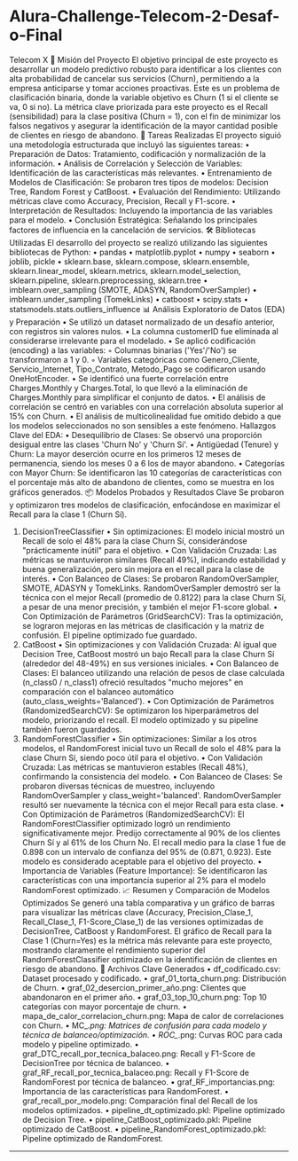 # Alura-Challenge-Telecom-2-Desaf-o-Final

Telecom X
🎯 Misión del Proyecto
El objetivo principal de este proyecto es desarrollar un modelo predictivo robusto para identificar a los clientes con alta probabilidad de cancelar sus servicios (Churn), permitiendo a la empresa anticiparse y tomar acciones proactivas. Este es un problema de clasificación binaria, donde la variable objetivo es Churn (1 si el cliente se va, 0 si no).
La métrica clave priorizada para este proyecto es el Recall (sensibilidad) para la clase positiva (Churn = 1), con el fin de minimizar los falsos negativos y asegurar la identificación de la mayor cantidad posible de clientes en riesgo de abandono.
🧠 Tareas Realizadas
El proyecto siguió una metodología estructurada que incluyó las siguientes tareas:
• Preparación de Datos: Tratamiento, codificación y normalización de la información.
• Análisis de Correlación y Selección de Variables: Identificación de las características más relevantes.
• Entrenamiento de Modelos de Clasificación: Se probaron tres tipos de modelos: Decision Tree, Random Forest y CatBoost.
• Evaluación del Rendimiento: Utilizando métricas clave como Accuracy, Precision, Recall y F1-score.
• Interpretación de Resultados: Incluyendo la importancia de las variables para el modelo.
• Conclusión Estratégica: Señalando los principales factores de influencia en la cancelación de servicios.
🛠️ Bibliotecas Utilizadas
El desarrollo del proyecto se realizó utilizando las siguientes bibliotecas de Python:
• pandas
• matplotlib.pyplot
• numpy
• seaborn
• joblib, pickle
• sklearn.base, sklearn.compose, sklearn.ensemble, sklearn.linear_model, sklearn.metrics, sklearn.model_selection, sklearn.pipeline, sklearn.preprocessing, sklearn.tree
• imblearn.over_sampling (SMOTE, ADASYN, RandomOverSampler)
• imblearn.under_sampling (TomekLinks)
• catboost
• scipy.stats
• statsmodels.stats.outliers_influence
📊 Análisis Exploratorio de Datos (EDA) y Preparación
• Se utilizó un dataset normalizado de un desafío anterior, con registros sin valores nulos.
• La columna customerID fue eliminada al considerarse irrelevante para el modelado.
• Se aplicó codificación (encoding) a las variables:
    ◦ Columnas binarias ('Yes'/'No') se transformaron a 1 y 0.
    ◦ Variables categóricas como Genero_Cliente, Servicio_Internet, Tipo_Contrato, Metodo_Pago se codificaron usando OneHotEncoder.
• Se identificó una fuerte correlación entre Charges.Monthly y Charges.Total, lo que llevó a la eliminación de Charges.Monthly para simplificar el conjunto de datos.
• El análisis de correlación se centró en variables con una correlación absoluta superior al 15% con Churn.
• El análisis de multicolinealidad fue omitido debido a que los modelos seleccionados no son sensibles a este fenómeno.
Hallazgos Clave del EDA:
• Desequilibrio de Clases: Se observó una proporción desigual entre las clases 'Churn No' y 'Churn Sí'.
• Antigüedad (Tenure) y Churn: La mayor deserción ocurre en los primeros 12 meses de permanencia, siendo los meses 0 a 6 los de mayor abandono.
• Categorías con Mayor Churn: Se identificaron las 10 categorías de características con el porcentaje más alto de abandono de clientes, como se muestra en los gráficos generados.
📦 Modelos Probados y Resultados Clave
Se probaron y optimizaron tres modelos de clasificación, enfocándose en maximizar el Recall para la clase 1 (Churn Sí).
1. DecisionTreeClassifier
• Sin optimizaciones: El modelo inicial mostró un Recall de solo el 48% para la clase Churn Sí, considerándose "prácticamente inútil" para el objetivo.
• Con Validación Cruzada: Las métricas se mantuvieron similares (Recall 49%), indicando estabilidad y buena generalización, pero sin mejora en el recall para la clase de interés.
• Con Balanceo de Clases: Se probaron RandomOverSampler, SMOTE, ADASYN y TomekLinks. RandomOverSampler demostró ser la técnica con el mejor Recall (promedio de 0.8122) para la clase Churn Sí, a pesar de una menor precisión, y también el mejor F1-score global.
• Con Optimización de Parámetros (GridSearchCV): Tras la optimización, se lograron mejoras en las métricas de clasificación y la matriz de confusión. El pipeline optimizado fue guardado.
2. CatBoost
• Sin optimizaciones y con Validación Cruzada: Al igual que Decision Tree, CatBoost mostró un bajo Recall para la clase Churn Sí (alrededor del 48-49%) en sus versiones iniciales.
• Con Balanceo de Clases: El balanceo utilizando una relación de pesos de clase calculada (n_class0 / n_class1) ofreció resultados "mucho mejores" en comparación con el balanceo automático (auto_class_weights='Balanced').
• Con Optimización de Parámetros (RandomizedSearchCV): Se optimizaron los hiperparámetros del modelo, priorizando el recall. El modelo optimizado y su pipeline también fueron guardados.
3. RandomForestClassifier
• Sin optimizaciones: Similar a los otros modelos, el RandomForest inicial tuvo un Recall de solo el 48% para la clase Churn Sí, siendo poco útil para el objetivo.
• Con Validación Cruzada: Las métricas se mantuvieron estables (Recall 48%), confirmando la consistencia del modelo.
• Con Balanceo de Clases: Se probaron diversas técnicas de muestreo, incluyendo RandomOverSampler y class_weight='balanced'. RandomOverSampler resultó ser nuevamente la técnica con el mejor Recall para esta clase.
• Con Optimización de Parámetros (RandomizedSearchCV): El RandomForestClassifier optimizado logró un rendimiento significativamente mejor. Predijo correctamente al 90% de los clientes Churn Sí y al 61% de los Churn No. El recall medio para la clase 1 fue de 0.898 con un intervalo de confianza del 95% de (0.871, 0.923). Este modelo es considerado aceptable para el objetivo del proyecto.
• Importancia de Variables (Feature Importance): Se identificaron las características con una importancia superior al 2% para el modelo RandomForest optimizado.
📈 Resumen y Comparación de Modelos Optimizados
Se generó una tabla comparativa y un gráfico de barras para visualizar las métricas clave (Accuracy, Precision_Clase_1, Recall_Clase_1, F1-Score_Clase_1) de las versiones optimizadas de DecisionTree, CatBoost y RandomForest.
El gráfico de Recall para la Clase 1 (Churn=Yes) es la métrica más relevante para este proyecto, mostrando claramente el rendimiento superior del RandomForestClassifier optimizado en la identificación de clientes en riesgo de abandono.
📁 Archivos Clave Generados
• df_codificado.csv: Dataset procesado y codificado.
• graf_01_torta_churn.png: Distribución de Churn.
• graf_02_desercion_primer_año.png: Clientes que abandonaron en el primer año.
• graf_03_top_10_churn.png: Top 10 categorías con mayor porcentaje de churn.
• mapa_de_calor_correlacion_churn.png: Mapa de calor de correlaciones con Churn.
• MC_*.png: Matrices de confusión para cada modelo y técnica de balanceo/optimización.
• ROC_*.png: Curvas ROC para cada modelo y pipeline optimizado.
• graf_DTC_recall_por_tecnica_balaceo.png: Recall y F1-Score de DecisionTree por técnica de balanceo.
• graf_RF_recall_por_tecnica_balaceo.png: Recall y F1-Score de RandomForest por técnica de balanceo.
• graf_RF_importancias.png: Importancia de las características para RandomForest.
• graf_recall_por_modelo.png: Comparación final del Recall de los modelos optimizados.
• pipeline_dt_optimizado.pkl: Pipeline optimizado de Decision Tree.
• pipeline_CatBoost_optimizado.pkl: Pipeline optimizado de CatBoost.
• pipeline_RandomForest_optimizado.pkl: Pipeline optimizado de RandomForest.

--------------------------------------------------------------------------------
